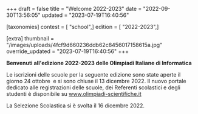 +++
draft = false
title = "Welcome 2022-2023"
date = "2022-09-30T13:56:05"
updated = "2023-07-19T16:40:56"

[taxonomies]
contest = [ "school",]
edition = [ "2022-2023",]

[extra]
thumbnail = "/images/uploads/4fcf9d660236ddb62c8456017158615a.jpg"
override_updated = "2023-07-19T16:40:56"
+++

**Benvenuti all'edizione 2022-2023 delle Olimpiadi Italiane di Informatica**

Le iscrizioni delle scuole per la seguente edizione sono state aperte il giorno 24 ottobre  e si sono chiuse il 13 dicembre 2022. Il nuovo portale dedicato alle registrazioni delle scuole, dei Referenti scolastici e degli studenti è disponibile su www.olimpiadi-scientifiche.it

La Selezione Scolastica si è svolta il 16 dicembre 2022.
